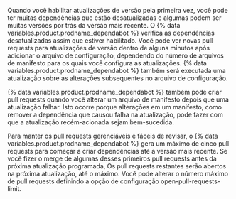 Quando você habilitar atualizações de versão pela primeira vez, você pode ter muitas dependências que estão desatualizadas e algumas podem ser muitas versões por trás da versão mais recente. O {% data variables.product.prodname_dependabot %} verifica as dependências desatualizadas assim que estiver habilitado. Você pode ver novas pull requests para atualizações de versão dentro de alguns minutos após adicionar o arquivo de configuração, dependendo do número de arquivos de manifesto para os quais você configura as atualizações. {% data variables.product.prodname_dependabot %} também será executada uma atualização sobre as alterações subsequentes no arquivo de configuração.

{% data variables.product.prodname_dependabot %} também pode criar pull requests quando você alterar um arquivo de manifesto depois que uma atualização falhar. Isto ocorre porque alterações em um manifesto, como remover a dependência que causou falha na atualização, pode fazer com que a atualização recém-acionada sejam bem-sucedida.

Para manter os pull requests gerenciáveis e fáceis de revisar, o {% data variables.product.prodname_dependabot %} gera um máximo de cinco pull requests para começar a criar dependências até a versão mais recente. Se você fizer o merge de algumas desses primeiros pull requests antes da próxima atualização programada, Os pull requests restantes serão abertos na próxima atualização, até o máximo. Você pode alterar o número máximo de pull requests definindo a opção de configuração</code> open-pull-requests-limit</a>.</p>

